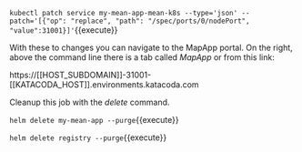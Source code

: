 `kubectl patch service my-mean-app-mean-k8s --type='json' --patch='[{"op": "replace", "path": "/spec/ports/0/nodePort", "value":31001}]'`{{execute}}

With these to changes you can navigate to the MapApp portal. On the right, above the command line there is a tab called _MapApp_ or from this link:

https://[[HOST_SUBDOMAIN]]-31001-[[KATACODA_HOST]].environments.katacoda.com

Cleanup this job with the _delete_ command.

`helm delete my-mean-app --purge`{{execute}}

`helm delete registry --purge`{{execute}}
